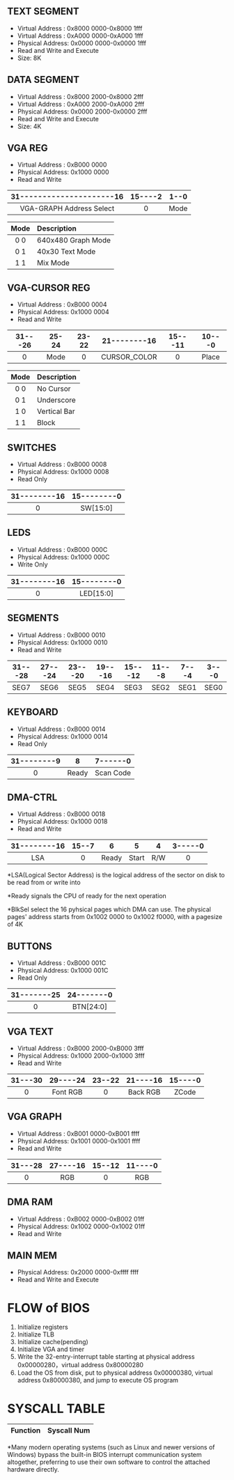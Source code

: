 ## TEXT SEGMENT
* Virtual Address : 0x8000 0000-0x8000 1fff 
* Virtual Address : 0xA000 0000-0xA000 1fff 
* Physical Address: 0x0000 0000-0x0000 1fff
* Read and Write and Execute
* Size: 8K

## DATA SEGMENT
* Virtual Address : 0x8000 2000-0x8000 2fff
* Virtual Address : 0xA000 2000-0xA000 2fff
* Physical Address: 0x0000 2000-0x0000 2fff
* Read and Write and Execute
* Size: 4K

## VGA REG
* Virtual Address : 0xB000 0000
* Physical Address: 0x1000 0000
* Read and Write

31---------------------16|15----2|1--0
:-----------------------:|:-----:|:--:
VGA-GRAPH Address Select |   0   |Mode

Mode| Description
:--:|:-----------
0  0| 640x480 Graph Mode
0  1| 40x30 Text Mode
1  1| Mix Mode

## VGA-CURSOR REG
* Virtual Address : 0xB000 0004
* Physical Address: 0x1000 0004
* Read and Write

31---26|25-24|23-22|21--------16|15---11|10---0|
:-----:|:---:|:---:|:----------:|:-----:|:----:|
   0   |Mode |  0  |CURSOR_COLOR|   0   |Place |

Mode| Description
:--:|:------------
0  0| No Cursor
0  1| Underscore
1  0| Vertical Bar
1  1| Block

## SWITCHES
* Virtual Address : 0xB000 0008
* Physical Address: 0x1000 0008
* Read Only

31--------16|15--------0|
:----------:|:---------:|
0           | SW[15:0]  |

## LEDS
* Virtual Address : 0xB000 000C
* Physical Address: 0x1000 000C
* Write Only

31--------16|15--------0|
:----------:|:---------:|
0           | LED[15:0] |

## SEGMENTS
* Virtual Address : 0xB000 0010
* Physical Address: 0x1000 0010
* Read and Write

31---28|27---24|23---20|19---16|15---12|11---8|7---4|3---0|
:-----:|:-----:|:-----:|:-----:|:-----:|:----:|:---:|:---:|
SEG7   |SEG6   |SEG5   |SEG4   |SEG3   |SEG2  |SEG1 |SEG0 |

## KEYBOARD
* Virtual Address : 0xB000 0014
* Physical Address: 0x1000 0014
* Read Only

31--------9|8    |7------0|
:---------:|:---:|:------:|
0          |Ready|Scan Code|

## DMA-CTRL
* Virtual Address : 0xB000 0018
* Physical Address: 0x1000 0018
* Read and Write

31--------16|15--7|6    |5    |4  |3-----0|
:----------:|:---:|:---:|:---:|:-:|:-----:|
LSA         |0    |Ready|Start|R/W|   0   |

*LSA(Logical Sector Address) is the logical address of the sector on disk to be read from or write into

*Ready signals the CPU of ready for the next operation

*BlkSel select the 16 pyhsical pages which DMA can use. The physical pages' address starts from 0x1002 0000 to 0x1002 f0000, with a pagesize of 4K

## BUTTONS
* Virtual Address : 0xB000 001C
* Physical Address: 0x1000 001C
* Read Only

31-------25|24-------0|
:---------:|:--------:|
0          | BTN[24:0]|

## VGA TEXT
* Virtual Address : 0xB000 2000-0xB000 3fff
* Physical Address: 0x1000 2000-0x1000 3fff
* Read and Write

31---30|29----24|23--22|21----16|15----0|
:-----:|:------:|:----:|:------:|:-----:|
0      |Font RGB|0     |Back RGB| ZCode |

## VGA GRAPH
* Virtual Address : 0xB001 0000-0xB001 ffff
* Physical Address: 0x1001 0000-0x1001 ffff
* Read and Write

31---28|27----16|15--12|11----0|
:-----:|:------:|:----:|:-----:|
0      | RGB    |0     |    RGB|

## DMA RAM
* Virtual Address : 0xB002 0000-0xB002 01ff
* Physical Address: 0x1002 0000-0x1002 01ff
* Read and Write

## MAIN MEM
* Physical Address: 0x2000 0000-0xffff ffff
* Read and Write and Execute


# FLOW of BIOS

1. Initialize registers
2. Initialize TLB
3. Initialize cache(pending)
3. Initialize VGA and timer
4. Write the 32-entry-interrupt table starting at physical address 0x00000280，virtual address 0x80000280
5. Load the OS from disk, put to physical address 0x00000380, virtual address 0x80000380, and jump to execute OS program

# SYSCALL TABLE
Function| Syscall Num
--------|--------------


*Many modern operating systems (such as Linux and newer versions of Windows) bypass the built-in BIOS interrupt communication system altogether, preferring to use their own software to control the attached hardware directly.



